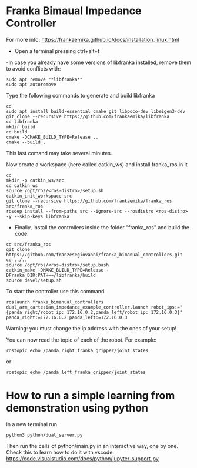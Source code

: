 # Franka Bimaual Impedance Controller

For more info: https://frankaemika.github.io/docs/installation_linux.html
- Open a terminal pressing ctrl+alt+t

-In case you already have some versions of libfranka installed, remove them to avoid conflicts with:
```
sudo apt remove "*libfranka*"
sudo apt autoremove
```
Type the following commands to generate and build libfranka
```
cd
sudo apt install build-essential cmake git libpoco-dev libeigen3-dev
git clone --recursive https://github.com/frankaemika/libfranka
cd libfranka
mkdir build
cd build
cmake -DCMAKE_BUILD_TYPE=Release ..
cmake --build .
```

This last comand may take several minutes. 

Now create a workspace (here called catkin_ws) and install franka_ros in it
```
cd
mkdir -p catkin_ws/src
cd catkin_ws
source /opt/ros/<ros-distro>/setup.sh
catkin_init_workspace src
git clone --recursive https://github.com/frankaemika/franka_ros src/franka_ros
rosdep install --from-paths src --ignore-src --rosdistro <ros-distro> -y --skip-keys libfranka
```
- Finally, install the controllers inside the folder "franka_ros" and build the code:
```
cd src/franka_ros
git clone https://github.com/franzesegiovanni/franka_bimanual_controllers.git
cd ../..
source /opt/ros/<ros-distro>/setup.bash
catkin_make -DMAKE_BUILD_TYPE=Release -DFranka_DIR:PATH=~/libfranka/build
source devel/setup.sh
```

To start the controller use this command

```
roslaunch franka_bimanual_controllers dual_arm_cartesian_impedance_example_controller.launch robot_ips:="{panda_right/robot_ip: 172.16.0.2,panda_left/robot_ip: 172.16.0.3}" panda_right:=172.16.0.2 panda_left:=172.16.0.3
``` 
Warning: you must change the ip address with the ones of your setup!

You can now read the topic of each of the robot. For example: 
```
rostopic echo /panda_right_franka_gripper/joint_states
```
or
```
rostopic echo /panda_left_franka_gripper/joint_states
```
# How to run a simple learning from demonstration using python 
In a new terminal run 
```
python3 python/dual_server.py 
```
Then run the cells of python/main.py in an interactive way, one by one. 
Check this to learn how to do it with vscode: https://code.visualstudio.com/docs/python/jupyter-support-py 
